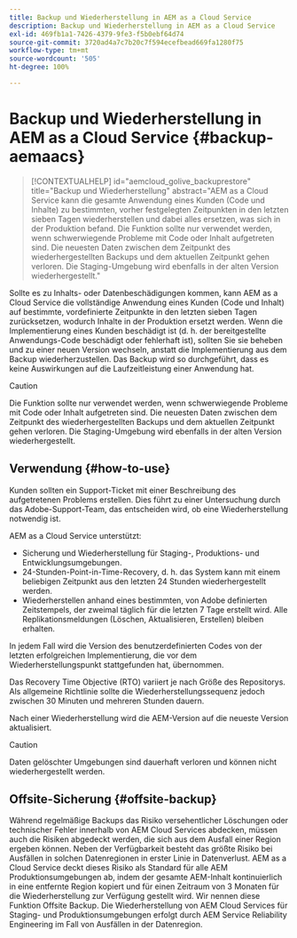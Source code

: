 ```yaml
---
title: Backup und Wiederherstellung in AEM as a Cloud Service
description: Backup und Wiederherstellung in AEM as a Cloud Service
exl-id: 469fb1a1-7426-4379-9fe3-f5b0ebf64d74
source-git-commit: 3720ad4a7c7b20c7f594ecefbead669fa1280f75
workflow-type: tm+mt
source-wordcount: '505'
ht-degree: 100%

---
```



# Backup und Wiederherstellung in AEM as a Cloud Service {#backup-aemaacs}

>[!CONTEXTUALHELP]
>id="aemcloud_golive_backuprestore"
>title="Backup und Wiederherstellung"
>abstract="AEM as a Cloud Service kann die gesamte Anwendung eines Kunden (Code und Inhalte) zu bestimmten, vorher festgelegten Zeitpunkten in den letzten sieben Tagen wiederherstellen und dabei alles ersetzen, was sich in der Produktion befand. Die Funktion sollte nur verwendet werden, wenn schwerwiegende Probleme mit Code oder Inhalt aufgetreten sind. Die neuesten Daten zwischen dem Zeitpunkt des wiederhergestellten Backups und dem aktuellen Zeitpunkt gehen verloren. Die Staging-Umgebung wird ebenfalls in der alten Version wiederhergestellt."

Sollte es zu Inhalts- oder Datenbeschädigungen kommen, kann AEM as a Cloud Service die vollständige Anwendung eines Kunden (Code und Inhalt) auf bestimmte, vordefinierte Zeitpunkte in den letzten sieben Tagen zurücksetzen, wodurch Inhalte in der Produktion ersetzt werden.
Wenn die Implementierung eines Kunden beschädigt ist (d. h. der bereitgestellte Anwendungs-Code beschädigt oder fehlerhaft ist), sollten Sie sie beheben und zu einer neuen Version wechseln, anstatt die Implementierung aus dem Backup wiederherzustellen. Das Backup wird so durchgeführt, dass es keine Auswirkungen auf die Laufzeitleistung einer Anwendung hat.

>[!CAUTION]
>
>Die Funktion sollte nur verwendet werden, wenn schwerwiegende Probleme mit Code oder Inhalt aufgetreten sind. Die neuesten Daten zwischen dem Zeitpunkt des wiederhergestellten Backups und dem aktuellen Zeitpunkt gehen verloren. Die Staging-Umgebung wird ebenfalls in der alten Version wiederhergestellt.

## Verwendung {#how-to-use}

Kunden sollten ein Support-Ticket mit einer Beschreibung des aufgetretenen Problems erstellen. Dies führt zu einer Untersuchung durch das Adobe-Support-Team, das entscheiden wird, ob eine Wiederherstellung notwendig ist.

AEM as a Cloud Service unterstützt:

* Sicherung und Wiederherstellung für Staging-, Produktions- und Entwicklungsumgebungen.
* 24-Stunden-Point-in-Time-Recovery, d. h. das System kann mit einem beliebigen Zeitpunkt aus den letzten 24 Stunden wiederhergestellt werden.
* Wiederherstellen anhand eines bestimmten, von Adobe definierten Zeitstempels, der zweimal täglich für die letzten 7 Tage erstellt wird.  Alle Replikationsmeldungen (Löschen, Aktualisieren, Erstellen) bleiben erhalten.

In jedem Fall wird die Version des benutzerdefinierten Codes von der letzten erfolgreichen Implementierung, die vor dem Wiederherstellungspunkt stattgefunden hat, übernommen.

Das Recovery Time Objective (RTO) variiert je nach Größe des Repositorys. Als allgemeine Richtlinie sollte die Wiederherstellungssequenz jedoch zwischen 30 Minuten und mehreren Stunden dauern.

Nach einer Wiederherstellung wird die AEM-Version auf die neueste Version aktualisiert.

>[!CAUTION]
>
>Daten gelöschter Umgebungen sind dauerhaft verloren und können nicht wiederhergestellt werden.

## Offsite-Sicherung {#offsite-backup}

Während regelmäßige Backups das Risiko versehentlicher Löschungen oder technischer Fehler innerhalb von AEM Cloud Services abdecken, müssen auch die Risiken abgedeckt werden, die sich aus dem Ausfall einer Region ergeben können. Neben der Verfügbarkeit besteht das größte Risiko bei Ausfällen in solchen Datenregionen in erster Linie in Datenverlust.
AEM as a Cloud Service deckt dieses Risiko als Standard für alle AEM Produktionsumgebungen ab, indem der gesamte AEM-Inhalt kontinuierlich in eine entfernte Region kopiert und für einen Zeitraum von 3 Monaten für die Wiederherstellung zur Verfügung gestellt wird. Wir nennen diese Funktion Offsite Backup.
Die Wiederherstellung von AEM Cloud Services für Staging- und Produktionsumgebungen erfolgt durch AEM Service Reliability Engineering im Fall von Ausfällen in der Datenregion.
